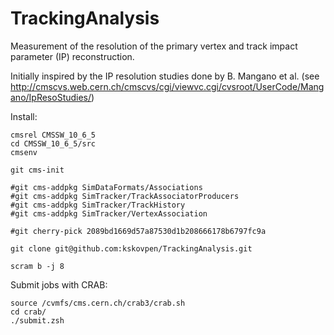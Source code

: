 # TrackingAnalysis

Measurement of the resolution of the primary vertex and track impact
parameter (IP) reconstruction.

Initially inspired by the IP resolution studies done by B. Mangano et al. (see http://cmscvs.web.cern.ch/cmscvs/cgi/viewvc.cgi/cvsroot/UserCode/Mangano/IpResoStudies/)

Install:
```
cmsrel CMSSW_10_6_5
cd CMSSW_10_6_5/src
cmsenv

git cms-init

#git cms-addpkg SimDataFormats/Associations
#git cms-addpkg SimTracker/TrackAssociatorProducers
#git cms-addpkg SimTracker/TrackHistory
#git cms-addpkg SimTracker/VertexAssociation

#git cherry-pick 2089bd1669d57a87530d1b208666178b6797fc9a

git clone git@github.com:kskovpen/TrackingAnalysis.git

scram b -j 8
```

Submit jobs with CRAB:
```
source /cvmfs/cms.cern.ch/crab3/crab.sh
cd crab/
./submit.zsh
```
